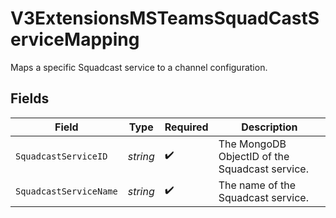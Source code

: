 # V3ExtensionsMSTeamsSquadCastServiceMapping

Maps a specific Squadcast service to a channel configuration.


## Fields

| Field                                          | Type                                           | Required                                       | Description                                    |
| ---------------------------------------------- | ---------------------------------------------- | ---------------------------------------------- | ---------------------------------------------- |
| `SquadcastServiceID`                           | *string*                                       | :heavy_check_mark:                             | The MongoDB ObjectID of the Squadcast service. |
| `SquadcastServiceName`                         | *string*                                       | :heavy_check_mark:                             | The name of the Squadcast service.             |